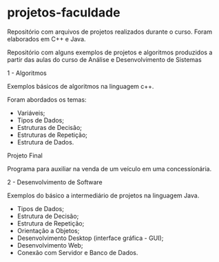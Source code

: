 # projetos-faculdade
Repositório com arquivos de projetos realizados durante o curso. Foram elaborados em C++ e Java.

Repositório com alguns exemplos de projetos e algoritmos produzidos a partir das aulas do curso de Análise e Desenvolvimento de Sistemas


1 - Algoritmos

Exemplos básicos de algoritmos na linguagem c++.

Foram abordados os temas:
- Variáveis;
- Tipos de Dados;
- Estruturas de Decisão;
- Estruturas de Repetição;
- Estrutura de Dados.

Projeto Final

Programa para auxiliar na venda de um veículo em uma concessíonária.

2 - Desenvolvimento de Software

Exemplos do básico a intermediário de projetos na linguagem Java.


- Tipos de Dados;
- Estrutura de Decisão;
- Estrutura de Repetição;
- Orientação a Objetos;
- Desenvolvimento Desktop (interface gráfica - GUI);
- Desenvolvimento Web;
- Conexão com Servidor e Banco de Dados.
